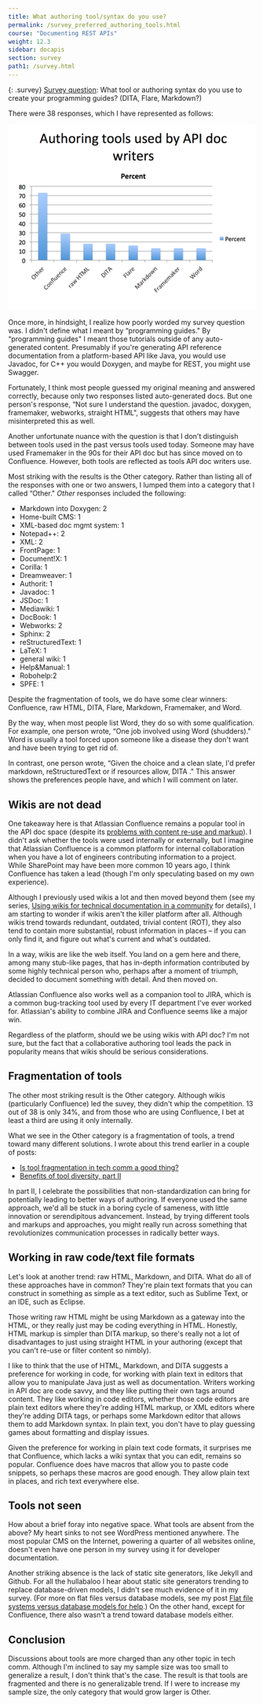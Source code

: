 ```yaml
---
title: What authoring tool/syntax do you use?
permalink: /survey_preferred_authoring_tools.html
course: "Documenting REST APIs"
weight: 12.3
sidebar: docapis
section: survey
path1: /survey.html
---
```


{: .survey}
[Survey question](survey_introduction.html): What tool or authoring syntax do you use to create your programming guides? (DITA, Flare, Markdown?)

There were 38 responses, which I have represented as follows:

![authoringtools](images/authoringtools.png)

Once more, in hindsight, I realize how poorly worded my survey question was. I didn't define what I meant by “programming guides." By “programming guides" I meant those tutorials outside of any auto-generated content. Presumably if you're generating API reference documentation from a platform-based API like Java, you would use Javadoc, for C++ you would Doxygen, and maybe for REST, you might use Swagger.

Fortunately, I think most people guessed my original meaning and answered correctly, because only two responses listed auto-generated docs. But one person's response, “Not sure I understand the question. javadoc, doxygen, framemaker, webworks, straight HTML", suggests that others may have misinterpreted this as well.

Another unfortunate nuance with the question is that I don't distinguish between tools used in the past versus tools used today. Someone may have used Framemaker in the 90s for their API doc but has since moved on to Confluence. However, both tools are reflected as tools API doc writers use.

Most striking with the results is the Other category. Rather than listing all of the responses with one or two answers, I lumped them into a category that I called “Other." _Other_ responses included the following:

*   Markdown into Doxygen: 2
*   Home-built CMS: 1
*   XML-based doc mgmt system: 1
*   Notepad++: 2
*   XML: 2
*   FrontPage: 1
*   Document!X: 1
*   Corilla: 1
*   Dreamweaver: 1
*   Authorit: 1
*   Javadoc: 1
*   JSDoc: 1
*   Mediawiki: 1
*   DocBook: 1
*   Webworks: 2
*   Sphinx: 2
*   reStructuredText: 1
*   LaTeX: 1
*   general wiki: 1
*   Help&Manual: 1
*   Robohelp:2
*   SPFE: 1

Despite the fragmentation of tools, we do have some clear winners: Confluence, raw HTML, DITA, Flare, Markdown, Framemaker, and Word.

By the way, when most people list Word, they do so with some qualification. For example, one person wrote, “One job involved using Word (shudders)." Word is usually a tool forced upon someone like a disease they don't want and have been trying to get rid of.

In contrast, one person wrote, “Given the choice and a clean slate, I'd prefer markdown, reStructuredText or if resources allow, DITA ." This answer shows the preferences people have, and which I will comment on later.

## Wikis are not dead

One takeaway here is that Atlassian Confluence remains a popular tool in the API doc space (despite its [problems with content re-use and markup](http://idratherbewriting.com/2014/09/24/two-major-confluence-problems-poor-content-re-use-and-no-wiki-markup/)). I didn't ask whether the tools were used internally or externally, but I imagine that Atlassian Confluence is a common platform for internal collaboration when you have a lot of engineers contributing information to a project. While SharePoint may have been more common 10 years ago, I think Confluence has taken a lead (though I'm only speculating based on my own experience).

Although I previously used wikis a lot and then moved beyond them (see my series, [Using wikis for technical documentation in a community](http://idratherbewriting.com/series/my-journey-to-and-from-wikis/) for details), I am starting to wonder if wikis aren't the killer platform after all. Although wikis trend towards redundant, outdated, trivial content (ROT), they also tend to contain more substantial, robust information in places – if you can only find it, and figure out what's current and what's outdated.

In a way, wikis are like the web itself. You land on a gem here and there, among many stub-like pages, that has in-depth information contributed by some highly technical person who, perhaps after a moment of triumph, decided to document something with detail. And then moved on.

Atlassian Confluence also works well as a companion tool to JIRA, which is a common bug-tracking tool used by every IT department I've ever worked for. Atlassian's ability to combine JIRA and Confluence seems like a major win.

Regardless of the platform, should we be using wikis with API doc? I'm not sure, but the fact that a collaborative authoring tool leads the pack in popularity means that wikis should be serious considerations.

## Fragmentation of tools

The other most striking result is the Other category. Although wikis (particularly Confluence) led the suvey, they didn't whip the competition. 13 out of 38 is only 34%, and from those who are using Confluence, I bet at least a third are using it only internally.

What we see in the Other category is a fragmentation of tools, a trend toward many different solutions. I wrote about this trend earlier in a couple of posts:

*   [Is tool fragmentation in tech comm a good thing?](http://idratherbewriting.com/2014/08/05/tool-fragmentation-tech-comm-good-thing/)
*   [Benefits of tool diversity, part II](http://idratherbewriting.com/2014/08/07/benefits-tool-diversity-part-ii/)

In part II, I celebrate the possibilities that non-standardization can bring for potentially leading to better ways of authoring. If everyone used the same approach, we'd all be stuck in a boring cycle of sameness, with little innovation or serendipitous advancement. Instead, by trying different tools and markups and approaches, you might really run across something that revolutionizes communication processes in radically better ways.

## Working in raw code/text file formats

Let's look at another trend: raw HTML, Markdown, and DITA. What do all of these approaches have in common? They're plain text formats that you can construct in something as simple as a text editor, such as Sublime Text, or an IDE, such as Eclipse.

Those writing raw HTML might be using Markdown as a gateway into the HTML, or they really just may be coding everything in HTML. Honestly, HTML markup is simpler than DITA markup, so there's really not a lot of disadvantages to just using straight HTML in your authoring (except that you can't re-use or filter content so nimbly).

I like to think that the use of HTML, Markdown, and DITA suggests a preference for working in code, for working with plain text in editors that allow you to manipulate Java just as well as documentation. Writers working in API doc are code savvy, and they like putting their own tags around content. They like working in code editors, whether those code editors are plain text editors where they're adding HTML markup, or XML editors where they're adding DITA tags, or perhaps some Markdown editor that allows them to add Markdown syntax. In plain text, you don't have to play guessing games about formatting and display issues.

Given the preference for working in plain text code formats, it surprises me that Confluence, which lacks a wiki syntax that you can edit, remains so popular. Confluence does have macros that allow you to paste code snippets, so perhaps these macros are good enough. They allow plain text in places, and rich text everywhere else.

## Tools not seen

How about a brief foray into negative space. What tools are absent from the above? My heart sinks to not see WordPress mentioned anywhere. The most popular CMS on the Internet, powering a quarter of all websites online, doesn't even have one person in my survey using it for developer documentation.

Another striking absence is the lack of static site generators, like Jekyll and Github. For all the hullabaloo I hear about static site generators trending to replace database-driven models, I didn't see much evidence of it in my survey. (For more on flat files versus database models, see my post [Flat file systems versus database models for help](http://idratherbewriting.com/2014/11/05/flat-file-systems-versus-database-models-for-help/).) On the other hand, except for Confluence, there also wasn't a trend toward database models either.

## Conclusion

Discussions about tools are more charged than any other topic in tech comm. Although I'm inclined to say my sample size was too small to generalize a result, I don't think that's the case. The result is that tools are fragmented and there is no generalizable trend. If I were to increase my sample size, the only category that would grow larger is Other.
